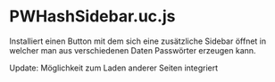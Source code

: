 # PWHashSidebar.uc.js

Installiert einen Button mit dem sich eine zusätzliche Sidebar öffnet in welcher man aus verschiedenen Daten Passwörter erzeugen kann.

Update: Möglichkeit zum Laden anderer Seiten integriert
